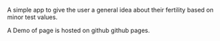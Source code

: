 A simple app to give the user a general idea about their fertility based on minor test values. 

A Demo of page is hosted on github github pages. 
